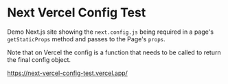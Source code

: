 # Next Vercel Config Test

Demo Next.js site showing the `next.config.js` being required in a page's `getStaticProps` method and passes to the Page's `props`.

Note that on Vercel the config is a function that needs to be called to return the final config object.

https://next-vercel-config-test.vercel.app/
